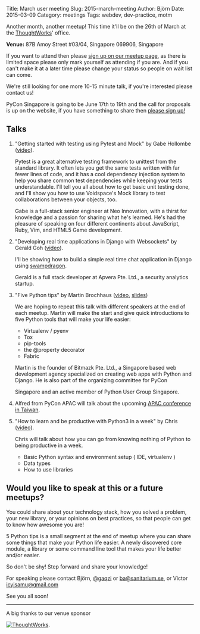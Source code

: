 Title: March user meeting
Slug: 2015-march-meeting
Author: Björn
Date: 2015-03-09
Category: meetings
Tags: webdev, dev-practice, motm

Another month, another meetup!
This time it'll be on the 26th of March at the [ThoughtWorks]' office.

**Venue:** 87B Amoy Street #03/04, Singapore 069906, Singapore

If you want to attend then please [sign up on our meetup
page][meetup], as there is limited space please only mark yourself as
attending if you are. And if you can't make it at a later time please
change your status so people on wait list can come.

[meetup]: http://meetu.ps/2H2kv1

We're still looking for one more 10-15 minute talk, if you're
interested please contact us!

PyCon Singapore is going to be June 17th to 19th and the call for
proposals is up on the website, if you have something to share then
[please sign up!][cfp]

[cfp]: https://pycon.sg/proposals/

## Talks

1. "Getting started with testing using Pytest and Mock" by Gabe Hollombe ([video](http://youtu.be/k99HSHQDsi4)).

    Pytest is a great alternative testing framework to unittest from the
    standard library. It often lets you get the same tests written with
    far fewer lines of code, and it has a cool dependency injection system
    to help you share common test dependencies while keeping your tests
    understandable. I'll tell you all about how to get basic unit testing
    done, and I'll show you how to use Voidspace's Mock library to test
    collaborations between your objects, too.

    Gabe is a full-stack senior engineer at Neo Innovation, with a thirst
    for knowledge and a passion for sharing what he's learned. He's had
    the pleasure of speaking on four different continents about
    JavaScript, Ruby, Vim, and HTML5 Game development.

2. "Developing real time applications in Django with Websockets" by Gerald Goh ([video](http://youtu.be/yRynX4N3rog)).

    I'll be showing how to build a simple real time chat application in Django
    using [swampdragon](http://swampdragon.net/).

    Gerald is a full stack developer at Apvera Pte. Ltd., a security analytics
    startup.

3. "Five Python tips" by Martin Brochhaus ([video](http://youtu.be/zGA_ByAxFW8), [slides](http://mbrochh.github.io/three-python-tips/))

    We are hoping to repeat this talk with different speakers at the end
    of each meetup. Martin will make the start and give quick
    introductions to five Python tools that will make your life easier:

    * Virtualenv / pyenv
    * Tox
    * pip-tools
    * the @property decorator
    * Fabric

    Martin is the founder of Bitmazk Pte. Ltd., a Singapore based web
    development agency specialized on creating web apps with Python and
    Django. He is also part of the organizing committee for PyCon

    Singapore and an active member of Python User Group Singapore.

4. Alfred from PyCon APAC will talk about the upcoming [APAC conference in Taiwan][apac].

[apac]: https://tw.pycon.org/2015apac/en/

5.  "How to learn and be productive with Python3 in a week" by Chris ([video](http://youtu.be/2IietZ8cVIc)).

    Chris will talk about how you can go from knowing nothing of Python to being productive in a week.

    * Basic Python syntax and environment setup (  IDE, virtualenv )
    * Data types
    * How to use libraries


## Would you like to speak at this or a future meetups?

You could share about your technology stack, how you solved a problem,
your new library, or your opinions on best practices, so that people
can get to know how awesome you are!

5 Python tips is a small segment at the end of meetup where you can
share some things that make your Python life easier. A newly
discovered core module, a library or some command line tool that makes
your life better and/or easier.

So don't be shy! Step forward and share your knowledge!


For speaking please contact Björn, [@gaqzi] or <ba@sanitarium.se>, or
Victor <icyisamu@gmail.com>

See you all soon!

[@gaqzi]: http://twitter.com/gaqzi

<hr>

A big thanks to our venue sponsor

[![ThoughtWorks]({filename}/img/tw-logo.png)][ThoughtWorks].

[ThoughtWorks]: http://www.thoughtworks.com
